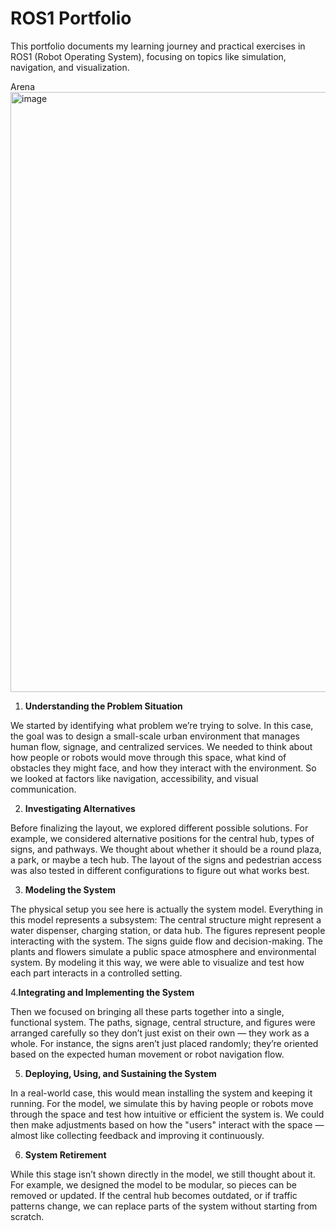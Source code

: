 # ROS1 Portfolio
This portfolio documents my learning journey and practical exercises in ROS1 (Robot Operating System), focusing on topics like simulation, navigation, and visualization.

Arena 
<img width="1280" height="960" alt="image" src="https://github.com/user-attachments/assets/9da7fdaa-af45-4bad-9b91-420b71ac002d" />

1. **Understanding the Problem Situation**

We started by identifying what problem we’re trying to solve. In this case, the goal was to design a small-scale urban environment that manages human flow, signage, and centralized services. We needed to think about how people or robots would move through this space, what kind of obstacles they might face, and how they interact with the environment. So we looked at factors like navigation, accessibility, and visual communication.

2. **Investigating Alternatives**

Before finalizing the layout, we explored different possible solutions. For example, we considered alternative positions for the central hub, types of signs, and pathways. We thought about whether it should be a round plaza, a park, or maybe a tech hub. The layout of the signs and pedestrian access was also tested in different configurations to figure out what works best.

3. **Modeling the System**

The physical setup you see here is actually the system model. Everything in this model represents a subsystem:
The central structure might represent a water dispenser, charging station, or data hub.
The figures represent people interacting with the system.
The signs guide flow and decision-making.
The plants and flowers simulate a public space atmosphere and environmental system.
By modeling it this way, we were able to visualize and test how each part interacts in a controlled setting.

4.**Integrating and Implementing the System**

Then we focused on bringing all these parts together into a single, functional system. The paths, signage, central structure, and figures were arranged carefully so they don’t just exist on their own — they work as a whole. For instance, the signs aren’t just placed randomly; they’re oriented based on the expected human movement or robot navigation flow.

5. **Deploying, Using, and Sustaining the System**

In a real-world case, this would mean installing the system and keeping it running. For the model, we simulate this by having people or robots move through the space and test how intuitive or efficient the system is. We could then make adjustments based on how the "users" interact with the space — almost like collecting feedback and improving it continuously.

6. **System Retirement**

While this stage isn’t shown directly in the model, we still thought about it. For example, we designed the model to be modular, so pieces can be removed or updated. If the central hub becomes outdated, or if traffic patterns change, we can replace parts of the system without starting from scratch.
